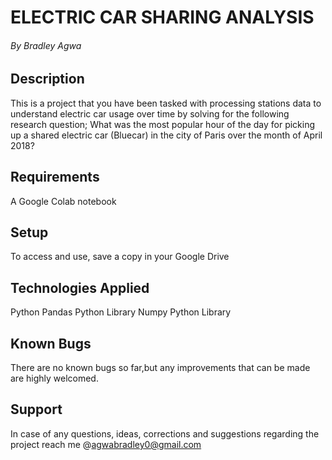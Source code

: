 # ELECTRIC CAR SHARING ANALYSIS

###### By Bradley Agwa

## Description
This is a project that you have been tasked with processing stations data to understand electric car usage over time by solving for the following research question;
What was the most popular hour of the day for picking up a shared electric car (Bluecar) in the city of Paris over the month of April 2018?

## Requirements
A Google Colab notebook

## Setup 
To access and use, save a copy in your Google Drive

## Technologies Applied
Python
Pandas Python Library
Numpy Python Library

## Known Bugs
There are no known bugs so far,but any improvements that can be made are highly welcomed.

## Support 
In case of any questions, ideas, corrections and suggestions regarding the project reach me @agwabradley0@gmail.com
